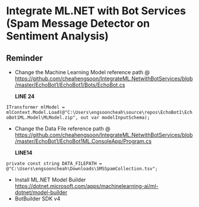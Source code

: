 # Integrate ML.NET with Bot Services (Spam Message Detector on Sentiment Analysis)

## Reminder
* Change the Machine Learning Model reference path @ https://github.com/cheahengsoon/IntegrateML.NetwithBotServices/blob/master/EchoBot1/EchoBot1/Bots/EchoBot.cs

  **LINE 24**

 ```ITransformer mlModel = mlContext.Model.Load(@"C:\Users\engsooncheah\source\repos\EchoBot1\EchoBot1ML.Model\MLModel.zip", out var modelInputSchema);```
 
* Change the Data File reference path @ https://github.com/cheahengsoon/IntegrateML.NetwithBotServices/blob/master/EchoBot1/EchoBot1ML.ConsoleApp/Program.cs

  **LINE14**

 ```private const string DATA_FILEPATH = @"C:\Users\engsooncheah\Downloads\SMSSpamCollection.tsv";```
        
* Install ML.NET Model Builder https://dotnet.microsoft.com/apps/machinelearning-ai/ml-dotnet/model-builder
* BotBuilder SDK v4

